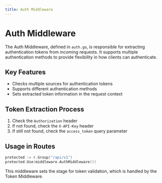 ```yaml
---
title: Auth Middleware
---
```


# Auth Middleware

The Auth Middleware, defined in `auth.go`, is responsible for extracting authentication tokens from incoming requests. It supports multiple authentication methods to provide flexibility in how clients can authenticate.

## Key Features

- Checks multiple sources for authentication tokens
- Supports different authentication methods
- Sets extracted token information in the request context

## Token Extraction Process

1. Check the `Authorization` header
2. If not found, check the `X-API-Key` header
3. If still not found, check the `access_token` query parameter

## Usage in Routes

```go
protected := r.Group("/api/v1")
protected.Use(middleware.AuthMiddleware())
```

This middleware sets the stage for token validation, which is handled by the Token Middleware.
